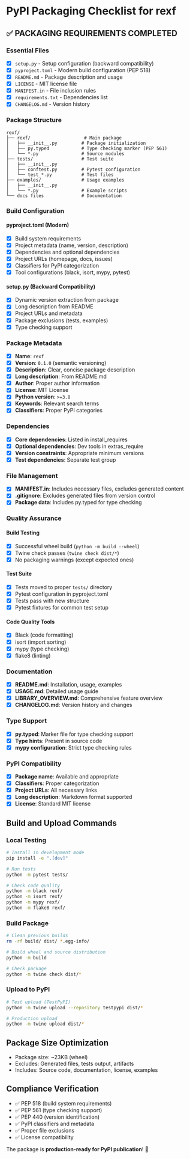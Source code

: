 # PyPI Packaging Checklist for rexf

## ✅ **PACKAGING REQUIREMENTS COMPLETED**

### **Essential Files**
- [x] `setup.py` - Setup configuration (backward compatibility)
- [x] `pyproject.toml` - Modern build configuration (PEP 518)
- [x] `README.md` - Package description and usage
- [x] `LICENSE` - MIT license file
- [x] `MANIFEST.in` - File inclusion rules
- [x] `requirements.txt` - Dependencies list
- [x] `CHANGELOG.md` - Version history

### **Package Structure**
```
rexf/
├── rexf/                    # Main package
│   ├── __init__.py         # Package initialization
│   ├── py.typed            # Type checking marker (PEP 561)
│   └── *.py                # Source modules
├── tests/                  # Test suite
│   ├── __init__.py
│   ├── conftest.py         # Pytest configuration
│   └── test_*.py           # Test files
├── examples/               # Usage examples
│   ├── __init__.py
│   └── *.py                # Example scripts
└── docs files              # Documentation
```

### **Build Configuration**

#### **pyproject.toml (Modern)**
- [x] Build system requirements
- [x] Project metadata (name, version, description)
- [x] Dependencies and optional dependencies
- [x] Project URLs (homepage, docs, issues)
- [x] Classifiers for PyPI categorization
- [x] Tool configurations (black, isort, mypy, pytest)

#### **setup.py (Backward Compatibility)**
- [x] Dynamic version extraction from package
- [x] Long description from README
- [x] Project URLs and metadata
- [x] Package exclusions (tests, examples)
- [x] Type checking support

### **Package Metadata**
- [x] **Name**: `rexf`
- [x] **Version**: `0.1.0` (semantic versioning)
- [x] **Description**: Clear, concise package description
- [x] **Long description**: From README.md
- [x] **Author**: Proper author information
- [x] **License**: MIT License
- [x] **Python version**: `>=3.8`
- [x] **Keywords**: Relevant search terms
- [x] **Classifiers**: Proper PyPI categories

### **Dependencies**
- [x] **Core dependencies**: Listed in install_requires
- [x] **Optional dependencies**: Dev tools in extras_require
- [x] **Version constraints**: Appropriate minimum versions
- [x] **Test dependencies**: Separate test group

### **File Management**
- [x] **MANIFEST.in**: Includes necessary files, excludes generated content
- [x] **.gitignore**: Excludes generated files from version control
- [x] **Package data**: Includes py.typed for type checking

### **Quality Assurance**

#### **Build Testing**
- [x] Successful wheel build (`python -m build --wheel`)
- [x] Twine check passes (`twine check dist/*`)
- [x] No packaging warnings (except expected ones)

#### **Test Suite**
- [x] Tests moved to proper `tests/` directory
- [x] Pytest configuration in pyproject.toml
- [x] Tests pass with new structure
- [x] Pytest fixtures for common test setup

#### **Code Quality Tools**
- [x] Black (code formatting)
- [x] isort (import sorting)
- [x] mypy (type checking)
- [x] flake8 (linting)

### **Documentation**
- [x] **README.md**: Installation, usage, examples
- [x] **USAGE.md**: Detailed usage guide
- [x] **LIBRARY_OVERVIEW.md**: Comprehensive feature overview
- [x] **CHANGELOG.md**: Version history and changes

### **Type Support**
- [x] **py.typed**: Marker file for type checking support
- [x] **Type hints**: Present in source code
- [x] **mypy configuration**: Strict type checking rules

### **PyPI Compatibility**
- [x] **Package name**: Available and appropriate
- [x] **Classifiers**: Proper categorization
- [x] **Project URLs**: All necessary links
- [x] **Long description**: Markdown format supported
- [x] **License**: Standard MIT license

## **Build and Upload Commands**

### **Local Testing**
```bash
# Install in development mode
pip install -e ".[dev]"

# Run tests
python -m pytest tests/

# Check code quality
python -m black rexf/
python -m isort rexf/
python -m mypy rexf/
python -m flake8 rexf/
```

### **Build Package**
```bash
# Clean previous builds
rm -rf build/ dist/ *.egg-info/

# Build wheel and source distribution
python -m build

# Check package
python -m twine check dist/*
```

### **Upload to PyPI**
```bash
# Test upload (TestPyPI)
python -m twine upload --repository testpypi dist/*

# Production upload
python -m twine upload dist/*
```

## **Package Size Optimization**
- Package size: ~23KB (wheel)
- Excludes: Generated files, tests output, artifacts
- Includes: Source code, documentation, license, examples

## **Compliance Verification**
- ✅ PEP 518 (build system requirements)
- ✅ PEP 561 (type checking support)
- ✅ PEP 440 (version identification)
- ✅ PyPI classifiers and metadata
- ✅ Proper file exclusions
- ✅ License compatibility

The package is **production-ready for PyPI publication**! 🚀
